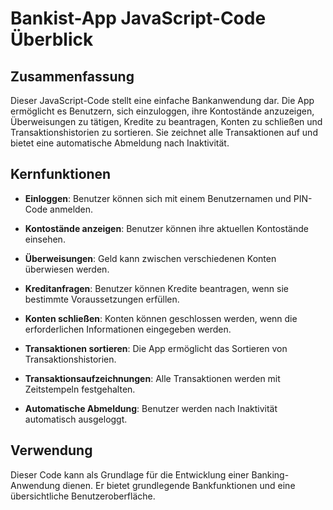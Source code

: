# Bankist-App JavaScript-Code Überblick

## Zusammenfassung

Dieser JavaScript-Code stellt eine einfache Bankanwendung dar. Die App ermöglicht es Benutzern, sich einzuloggen, ihre Kontostände anzuzeigen, Überweisungen zu tätigen, Kredite zu beantragen, Konten zu schließen und Transaktionshistorien zu sortieren. Sie zeichnet alle Transaktionen auf und bietet eine automatische Abmeldung nach Inaktivität.

## Kernfunktionen

- **Einloggen**: Benutzer können sich mit einem Benutzernamen und PIN-Code anmelden.

- **Kontostände anzeigen**: Benutzer können ihre aktuellen Kontostände einsehen.

- **Überweisungen**: Geld kann zwischen verschiedenen Konten überwiesen werden.

- **Kreditanfragen**: Benutzer können Kredite beantragen, wenn sie bestimmte Voraussetzungen erfüllen.

- **Konten schließen**: Konten können geschlossen werden, wenn die erforderlichen Informationen eingegeben werden.

- **Transaktionen sortieren**: Die App ermöglicht das Sortieren von Transaktionshistorien.

- **Transaktionsaufzeichnungen**: Alle Transaktionen werden mit Zeitstempeln festgehalten.

- **Automatische Abmeldung**: Benutzer werden nach Inaktivität automatisch ausgeloggt.

## Verwendung

Dieser Code kann als Grundlage für die Entwicklung einer Banking-Anwendung dienen. Er bietet grundlegende Bankfunktionen und eine übersichtliche Benutzeroberfläche.


